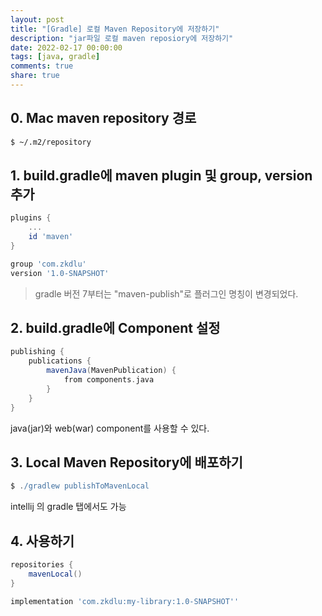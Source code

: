 ```yaml
---
layout: post
title: "[Gradle] 로컬 Maven Repository에 저장하기"
description: "jar파일 로컬 maven reposiory에 저장하기"
date: 2022-02-17 00:00:00
tags: [java, gradle]
comments: true
share: true
---
```


## 0. Mac maven repository 경로

```bash
$ ~/.m2/repository
```

## 1. build.gradle에 maven plugin 및 group, version 추가

```groovy
plugins {
    ...
    id 'maven'
}

group 'com.zkdlu'
version '1.0-SNAPSHOT'

```

> gradle 버전 7부터는 "maven-publish"로 플러그인 명칭이 변경되었다.


## 2. build.gradle에 Component 설정

```groovy
publishing {
    publications {
        mavenJava(MavenPublication) {
            from components.java
        }
    }
}
````

java(jar)와 web(war) component를 사용할 수 있다.

## 3. Local Maven Repository에 배포하기

```groovy
$ ./gradlew publishToMavenLocal
```

intellij 의 gradle 탭에서도 가능

## 4. 사용하기

```groovy
repositories {
    mavenLocal()
}

implementation 'com.zkdlu:my-library:1.0-SNAPSHOT''
```